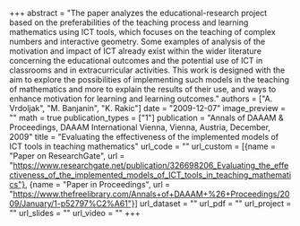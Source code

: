 +++
abstract = "The paper analyzes the educational-research project based on the preferabilities of the teaching process and learning mathematics using ICT tools, which focuses on the teaching of complex numbers and interactive geometry. Some examples of analysis of the motivation and impact of ICT already exist within the wider literature concerning the educational outcomes and the potential use of ICT in classrooms and in extracurricular activities. This work is designed with the aim to explore the possibilities of implementing such models in the teaching of mathematics and more to explain the results of their use, and ways to enhance motivation for learning and learning outcomes."
authors = ["A. Vrdoljak", "M. Banjanin", "K. Rakic"]
date = "2009-12-07"
image_preview = ""
math = true
publication_types = ["1"]
publication = "Annals of DAAAM & Proceedings, DAAAM International Vienna, Vienna, Austria, December, 2009"
title = "Evaluating the effectiveness of the implemented models of ICT tools in teaching mathematics"
url_code = ""
url_custom = [{name = "Paper on ResearchGate", url = "https://www.researchgate.net/publication/326698206_Evaluating_the_effectiveness_of_the_implemented_models_of_ICT_tools_in_teaching_mathematics"}, {name = "Paper in Proceedings", url = "https://www.thefreelibrary.com/Annals+of+DAAAM+%26+Proceedings/2009/January/1-p52797%C2%A61"}]
url_dataset = ""
url_pdf = ""
url_project = ""
url_slides = ""
url_video = ""
+++

